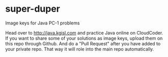 # super-duper
Image keys for Java PC-1 problems

Head over to http://java.kgisl.com and practice Java online on CloudCoder.  
If you want to share some of your solutions as image keys, upload them on this repo
through Github. 
And do a "Pull Request" after you have added to your private repo. 
That way it will role into the main repo automatically. 
